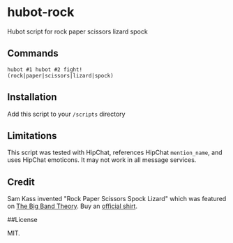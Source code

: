 # hubot-rock

Hubot script for rock paper scissors lizard spock

## Commands

```
hubot #1 hubot #2 fight!
(rock|paper|scissors|lizard|spock)

```

## Installation

Add this script to your `/scripts` directory

## Limitations

This script was tested with HipChat, references HipChat `mention_name`, and uses HipChat emoticons. It may not work in all message services.

## Credit

Sam Kass invented "Rock Paper Scissors Spock Lizard" which was featured on [The Big Band Theory](http://www.cbs.com/shows/big_bang_theory/). Buy an [official shirt](http://www.cafepress.com/samkass).

##License

MIT.
